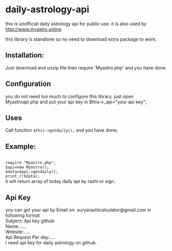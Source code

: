 # daily-astrology-api
this is unofficial daily astrology api for public use. it is also used by http://www.myastro.online

this library is standlone so no need to download extra package to work.

<h2>Installation: </h2>
Just download and unzip file then require 'Myastro.php' and you have done.


<h2>Configuration</h2>
you do not need too much to configure this library. just open Myastroapi.php and put your api key in $this->_api="your api key";

<h2>Uses</h2>
Call function <code>$this->getdaily();</code> and you have done;

<h2>Example:</h2>
<code>
require "Myastro.php";
$api=new Myastro();
$data=$api->getdaily();
print_r($data);
</code>
it will return array of today daily api by rashi or sign.<br/>

<h2>Api Key</h2>
you can get your api by Email on: suryarashicalculator@gmail.com in following format<br/>
Subject: Api key github<br/>
Name:......<br/>
Website:.....<br/>
Api Request Per day:....<br/>
I need api key for daily astrology on github.<br/>

 
